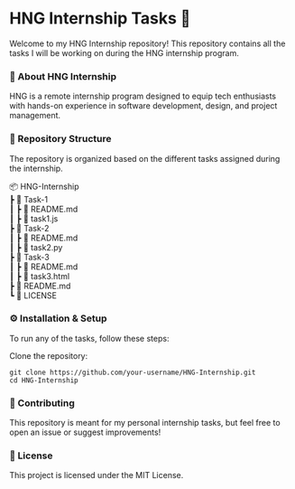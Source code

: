 # HNG Internship Tasks 🚀

Welcome to my HNG Internship repository! This repository contains all the tasks I will be working on during the HNG internship program.

### 📌 About HNG Internship

HNG is a remote internship program designed to equip tech enthusiasts with hands-on experience in software development, design, and project management.

### 📂 Repository Structure

The repository is organized based on the different tasks assigned during the internship.

📦 HNG-Internship  
 ┣ 📂 Task-1  
 ┃ ┣ 📜 README.md  
 ┃ ┣ 📜 task1.js  
 ┣ 📂 Task-2  
 ┃ ┣ 📜 README.md  
 ┃ ┣ 📜 task2.py  
 ┣ 📂 Task-3  
 ┃ ┣ 📜 README.md  
 ┃ ┣ 📜 task3.html  
 ┣ 📜 README.md  
 ┗ 📜 LICENSE

### ⚙️ Installation & Setup

To run any of the tasks, follow these steps:

Clone the repository:

```
git clone https://github.com/your-username/HNG-Internship.git
cd HNG-Internship
```

### 🤝 Contributing

This repository is meant for my personal internship tasks, but feel free to open an issue or suggest improvements!

### 📜 License

This project is licensed under the MIT License.

